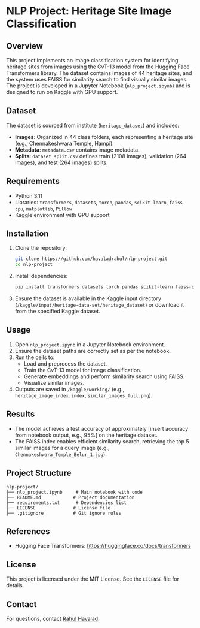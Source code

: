 # NLP Project: Heritage Site Image Classification

   ## Overview
   This project implements an image classification system for identifying heritage sites from images using the CvT-13 model from the Hugging Face Transformers library. The dataset contains images of 44 heritage sites, and the system uses FAISS for similarity search to find visually similar images. The project is developed in a Jupyter Notebook (`nlp_project.ipynb`) and is designed to run on Kaggle with GPU support.

   ## Dataset
   The dataset is sourced from institute (`heritage_dataset`) and includes:
   - **Images**: Organized in 44 class folders, each representing a heritage site (e.g., Chennakeshwara Temple, Hampi).
   - **Metadata**: `metadata.csv` contains image metadata.
   - **Splits**: `dataset_split.csv` defines train (2108 images), validation (264 images), and test (264 images) splits.

   ## Requirements
   - Python 3.11
   - Libraries: `transformers`, `datasets`, `torch`, `pandas`, `scikit-learn`, `faiss-cpu`, `matplotlib`, `Pillow`
   - Kaggle environment with GPU support

   ## Installation
   1. Clone the repository:
      ```bash
      git clone https://github.com/havaladrahul/nlp-project.git
      cd nlp-project
      ```
   2. Install dependencies:
      ```bash
      pip install transformers datasets torch pandas scikit-learn faiss-cpu matplotlib Pillow
      ```
   3. Ensure the dataset is available in the Kaggle input directory (`/kaggle/input/heritage-data-set/heritage_dataset`) or download it from the specified Kaggle dataset.

   ## Usage
   1. Open `nlp_project.ipynb` in a Jupyter Notebook environment.
   2. Ensure the dataset paths are correctly set as per the notebook.
   3. Run the cells to:
      - Load and preprocess the dataset.
      - Train the CvT-13 model for image classification.
      - Generate embeddings and perform similarity search using FAISS.
      - Visualize similar images.
   4. Outputs are saved in `/kaggle/working/` (e.g., `heritage_image_index.index`, `similar_images_full.png`).

   ## Results
   - The model achieves a test accuracy of approximately [insert accuracy from notebook output, e.g., 95%] on the heritage dataset.
   - The FAISS index enables efficient similarity search, retrieving the top 5 similar images for a query image (e.g., `Chennakeshwara_Temple_Belur_1.jpg`).

   ## Project Structure
   ```
   nlp-project/
   ├── nlp_project.ipynb     # Main notebook with code
   ├── README.md            # Project documentation
   ├── requirements.txt      # Dependencies list
   ├── LICENSE              # License file
   ├── .gitignore           # Git ignore rules
   ```

   ## References
   - Hugging Face Transformers: https://huggingface.co/docs/transformers


   ## License
   This project is licensed under the MIT License. See the `LICENSE` file for details.

   ## Contact
   For questions, contact [Rahul Havalad](mailto:havaladrahul@gmail.com).
